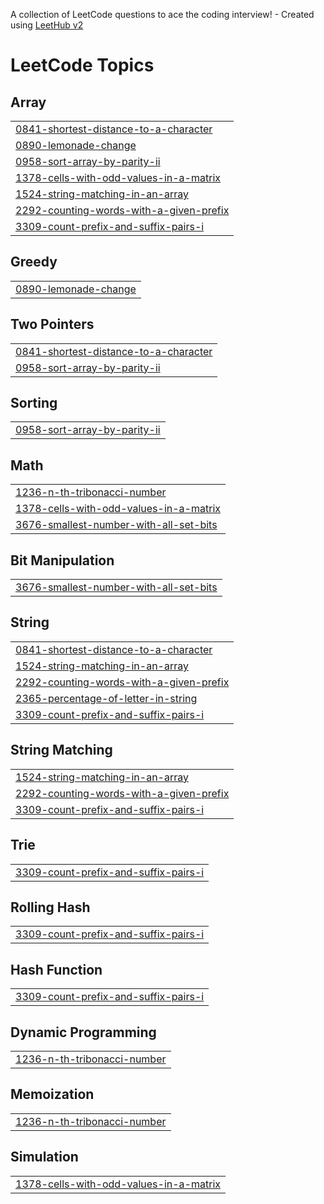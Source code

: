 A collection of LeetCode questions to ace the coding interview! - Created using [LeetHub v2](https://github.com/arunbhardwaj/LeetHub-2.0)
<!---LeetCode Topics Start-->
# LeetCode Topics
## Array
|  |
| ------- |
| [0841-shortest-distance-to-a-character](https://github.com/cristian20021/LeetCode/tree/master/0841-shortest-distance-to-a-character) |
| [0890-lemonade-change](https://github.com/cristian20021/LeetCode/tree/master/0890-lemonade-change) |
| [0958-sort-array-by-parity-ii](https://github.com/cristian20021/LeetCode/tree/master/0958-sort-array-by-parity-ii) |
| [1378-cells-with-odd-values-in-a-matrix](https://github.com/cristian20021/LeetCode/tree/master/1378-cells-with-odd-values-in-a-matrix) |
| [1524-string-matching-in-an-array](https://github.com/cristian20021/LeetCode/tree/master/1524-string-matching-in-an-array) |
| [2292-counting-words-with-a-given-prefix](https://github.com/cristian20021/LeetCode/tree/master/2292-counting-words-with-a-given-prefix) |
| [3309-count-prefix-and-suffix-pairs-i](https://github.com/cristian20021/LeetCode/tree/master/3309-count-prefix-and-suffix-pairs-i) |
## Greedy
|  |
| ------- |
| [0890-lemonade-change](https://github.com/cristian20021/LeetCode/tree/master/0890-lemonade-change) |
## Two Pointers
|  |
| ------- |
| [0841-shortest-distance-to-a-character](https://github.com/cristian20021/LeetCode/tree/master/0841-shortest-distance-to-a-character) |
| [0958-sort-array-by-parity-ii](https://github.com/cristian20021/LeetCode/tree/master/0958-sort-array-by-parity-ii) |
## Sorting
|  |
| ------- |
| [0958-sort-array-by-parity-ii](https://github.com/cristian20021/LeetCode/tree/master/0958-sort-array-by-parity-ii) |
## Math
|  |
| ------- |
| [1236-n-th-tribonacci-number](https://github.com/cristian20021/LeetCode/tree/master/1236-n-th-tribonacci-number) |
| [1378-cells-with-odd-values-in-a-matrix](https://github.com/cristian20021/LeetCode/tree/master/1378-cells-with-odd-values-in-a-matrix) |
| [3676-smallest-number-with-all-set-bits](https://github.com/cristian20021/LeetCode/tree/master/3676-smallest-number-with-all-set-bits) |
## Bit Manipulation
|  |
| ------- |
| [3676-smallest-number-with-all-set-bits](https://github.com/cristian20021/LeetCode/tree/master/3676-smallest-number-with-all-set-bits) |
## String
|  |
| ------- |
| [0841-shortest-distance-to-a-character](https://github.com/cristian20021/LeetCode/tree/master/0841-shortest-distance-to-a-character) |
| [1524-string-matching-in-an-array](https://github.com/cristian20021/LeetCode/tree/master/1524-string-matching-in-an-array) |
| [2292-counting-words-with-a-given-prefix](https://github.com/cristian20021/LeetCode/tree/master/2292-counting-words-with-a-given-prefix) |
| [2365-percentage-of-letter-in-string](https://github.com/cristian20021/LeetCode/tree/master/2365-percentage-of-letter-in-string) |
| [3309-count-prefix-and-suffix-pairs-i](https://github.com/cristian20021/LeetCode/tree/master/3309-count-prefix-and-suffix-pairs-i) |
## String Matching
|  |
| ------- |
| [1524-string-matching-in-an-array](https://github.com/cristian20021/LeetCode/tree/master/1524-string-matching-in-an-array) |
| [2292-counting-words-with-a-given-prefix](https://github.com/cristian20021/LeetCode/tree/master/2292-counting-words-with-a-given-prefix) |
| [3309-count-prefix-and-suffix-pairs-i](https://github.com/cristian20021/LeetCode/tree/master/3309-count-prefix-and-suffix-pairs-i) |
## Trie
|  |
| ------- |
| [3309-count-prefix-and-suffix-pairs-i](https://github.com/cristian20021/LeetCode/tree/master/3309-count-prefix-and-suffix-pairs-i) |
## Rolling Hash
|  |
| ------- |
| [3309-count-prefix-and-suffix-pairs-i](https://github.com/cristian20021/LeetCode/tree/master/3309-count-prefix-and-suffix-pairs-i) |
## Hash Function
|  |
| ------- |
| [3309-count-prefix-and-suffix-pairs-i](https://github.com/cristian20021/LeetCode/tree/master/3309-count-prefix-and-suffix-pairs-i) |
## Dynamic Programming
|  |
| ------- |
| [1236-n-th-tribonacci-number](https://github.com/cristian20021/LeetCode/tree/master/1236-n-th-tribonacci-number) |
## Memoization
|  |
| ------- |
| [1236-n-th-tribonacci-number](https://github.com/cristian20021/LeetCode/tree/master/1236-n-th-tribonacci-number) |
## Simulation
|  |
| ------- |
| [1378-cells-with-odd-values-in-a-matrix](https://github.com/cristian20021/LeetCode/tree/master/1378-cells-with-odd-values-in-a-matrix) |
<!---LeetCode Topics End-->